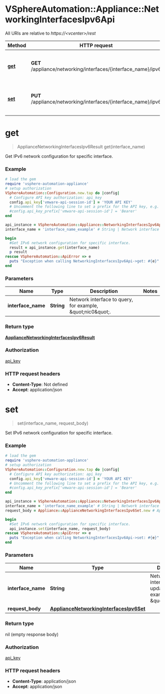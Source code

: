 # VSphereAutomation::Appliance::NetworkingInterfacesIpv6Api

All URIs are relative to *https://&lt;vcenter&gt;/rest*

Method | HTTP request | Description
------------- | ------------- | -------------
[**get**](NetworkingInterfacesIpv6Api.md#get) | **GET** /appliance/networking/interfaces/{interface_name}/ipv6 | Get IPv6 network configuration for specific interface.
[**set**](NetworkingInterfacesIpv6Api.md#set) | **PUT** /appliance/networking/interfaces/{interface_name}/ipv6 | Set IPv6 network configuration for specific interface.


# **get**
> ApplianceNetworkingInterfacesIpv6Result get(interface_name)

Get IPv6 network configuration for specific interface.

### Example
```ruby
# load the gem
require 'vsphere-automation-appliance'
# setup authorization
VSphereAutomation::Configuration.new.tap do |config|
  # Configure API key authorization: api_key
  config.api_key['vmware-api-session-id'] = 'YOUR API KEY'
  # Uncomment the following line to set a prefix for the API key, e.g. 'Bearer' (defaults to nil)
  #config.api_key_prefix['vmware-api-session-id'] = 'Bearer'
end

api_instance = VSphereAutomation::Appliance::NetworkingInterfacesIpv6Api.new
interface_name = 'interface_name_example' # String | Network interface to query, for example, \"nic0\".

begin
  #Get IPv6 network configuration for specific interface.
  result = api_instance.get(interface_name)
  p result
rescue VSphereAutomation::ApiError => e
  puts "Exception when calling NetworkingInterfacesIpv6Api->get: #{e}"
end
```

### Parameters

Name | Type | Description  | Notes
------------- | ------------- | ------------- | -------------
 **interface_name** | **String**| Network interface to query, for example, \&quot;nic0\&quot;. | 

### Return type

[**ApplianceNetworkingInterfacesIpv6Result**](ApplianceNetworkingInterfacesIpv6Result.md)

### Authorization

[api_key](../README.md#api_key)

### HTTP request headers

 - **Content-Type**: Not defined
 - **Accept**: application/json



# **set**
> set(interface_name, request_body)

Set IPv6 network configuration for specific interface.

### Example
```ruby
# load the gem
require 'vsphere-automation-appliance'
# setup authorization
VSphereAutomation::Configuration.new.tap do |config|
  # Configure API key authorization: api_key
  config.api_key['vmware-api-session-id'] = 'YOUR API KEY'
  # Uncomment the following line to set a prefix for the API key, e.g. 'Bearer' (defaults to nil)
  #config.api_key_prefix['vmware-api-session-id'] = 'Bearer'
end

api_instance = VSphereAutomation::Appliance::NetworkingInterfacesIpv6Api.new
interface_name = 'interface_name_example' # String | Network interface to update, for example, \"nic0\".
request_body = Appliance::ApplianceNetworkingInterfacesIpv6Set.new # ApplianceNetworkingInterfacesIpv6Set | 

begin
  #Set IPv6 network configuration for specific interface.
  api_instance.set(interface_name, request_body)
rescue VSphereAutomation::ApiError => e
  puts "Exception when calling NetworkingInterfacesIpv6Api->set: #{e}"
end
```

### Parameters

Name | Type | Description  | Notes
------------- | ------------- | ------------- | -------------
 **interface_name** | **String**| Network interface to update, for example, \&quot;nic0\&quot;. | 
 **request_body** | [**ApplianceNetworkingInterfacesIpv6Set**](ApplianceNetworkingInterfacesIpv6Set.md)|  | 

### Return type

nil (empty response body)

### Authorization

[api_key](../README.md#api_key)

### HTTP request headers

 - **Content-Type**: application/json
 - **Accept**: application/json



